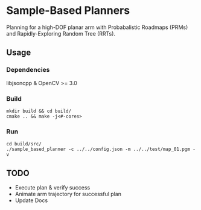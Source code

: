 # Sample-Based Planners

Planning for a high-DOF planar arm with Probabalistic Roadmaps (PRMs) and Rapidly-Exploring Random Tree (RRTs).

## Usage

### Dependencies

libjsoncpp & OpenCV >= 3.0

### Build

    mkdir build && cd build/
    cmake .. && make -j<#-cores>

### Run

    cd build/src/
    ./sample_based_planner -c ../../config.json -m ../../test/map_01.pgm -v

## TODO

- Execute plan & verify success
- Animate arm trajectory for successful plan
- Update Docs
